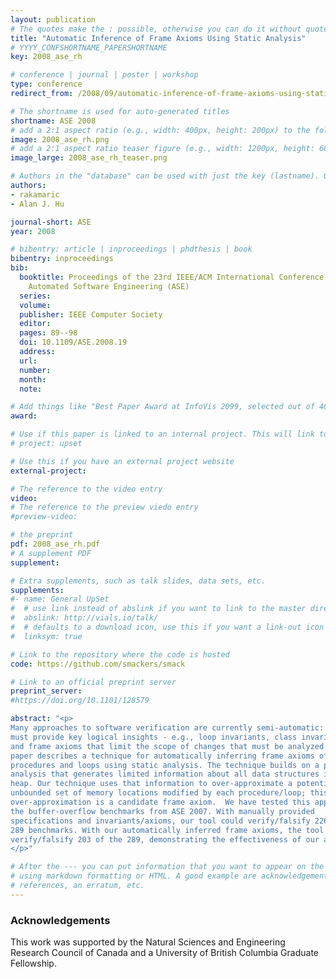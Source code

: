 ```yaml
---
layout: publication
# The quotes make the : possible, otherwise you can do it without quotes
title: "Automatic Inference of Frame Axioms Using Static Analysis"
# YYYY_CONFSHORTNAME_PAPERSHORTNAME
key: 2008_ase_rh

# conference | journal | poster | workshop
type: conference
redirect_from: /2008/09/automatic-inference-of-frame-axioms-using-static-analysis

# The shortname is used for auto-generated titles
shortname: ASE 2008
# add a 2:1 aspect ratio (e.g., width: 400px, height: 200px) to the folder /assets/images/papers/
image: 2008_ase_rh.png
# add a 2:1 aspect ratio teaser figure (e.g., width: 1200px, height: 600px) to the folder /assets/images/papers/
image_large: 2008_ase_rh_teaser.png

# Authors in the "database" can be used with just the key (lastname). Others can be written properly.
authors:
- rakamaric
- Alan J. Hu

journal-short: ASE
year: 2008

# bibentry: article | inproceedings | phdthesis | book
bibentry: inproceedings
bib:
  booktitle: Proceedings of the 23rd IEEE/ACM International Conference on
    Automated Software Engineering (ASE)
  series:
  volume:
  publisher: IEEE Computer Society
  editor:
  pages: 89--98
  doi: 10.1109/ASE.2008.19
  address:
  url:
  number:
  month:
  note:

# Add things like "Best Paper Award at InfoVis 2099, selected out of 4000 submissions"
award:

# Use if this paper is linked to an internal project. This will link to the project site
# project: upset

# Use this if you have an external project website
external-project:

# The reference to the video entry
video:
# The reference to the preview viedo entry
#preview-video:

# the preprint
pdf: 2008_ase_rh.pdf
# A supplement PDF
supplement:

# Extra supplements, such as talk slides, data sets, etc.
supplements:
#- name: General UpSet
#  # use link instead of abslink if you want to link to the master directory
#  abslink: http://vials.io/talk/
#  # defaults to a download icon, use this if you want a link-out icon
#  linksym: true

# Link to the repository where the code is hosted
code: https://github.com/smackers/smack

# Link to an official preprint server
preprint_server:
#https://doi.org/10.1101/128579

abstract: "<p>
Many approaches to software verification are currently semi-automatic: a human
must provide key logical insights - e.g., loop invariants, class invariants,
and frame axioms that limit the scope of changes that must be analyzed.  This
paper describes a technique for automatically inferring frame axioms of
procedures and loops using static analysis. The technique builds on a pointer
analysis that generates limited information about all data structures in the
heap. Our technique uses that information to over-approximate a potentially
unbounded set of memory locations modified by each procedure/loop; this
over-approximation is a candidate frame axiom.  We have tested this approach on
the buffer-overflow benchmarks from ASE 2007. With manually provided
specifications and invariants/axioms, our tool could verify/falsify 226 of the
289 benchmarks. With our automatically inferred frame axioms, the tool could
verify/falsify 203 of the 289, demonstrating the effectiveness of our approach.
</p>"

# After the --- you can put information that you want to appear on the website
# using markdown formatting or HTML. A good example are acknowledgements, extra
# references, an erratum, etc.
---
```

### Acknowledgements

This work was supported by the Natural Sciences and Engineering Research
Council of Canada and a University of British Columbia Graduate Fellowship.

